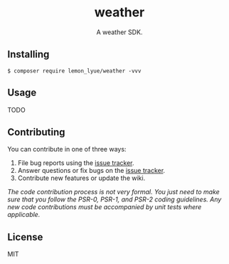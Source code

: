 <h1 align="center"> weather </h1>

<p align="center"> A weather SDK.</p>


## Installing

```shell
$ composer require lemon_lyue/weather -vvv
```

## Usage

TODO

## Contributing

You can contribute in one of three ways:

1. File bug reports using the [issue tracker](https://github.com/lemon_lyue/weather/issues).
2. Answer questions or fix bugs on the [issue tracker](https://github.com/lemon_lyue/weather/issues).
3. Contribute new features or update the wiki.

_The code contribution process is not very formal. You just need to make sure that you follow the PSR-0, PSR-1, and PSR-2 coding guidelines. Any new code contributions must be accompanied by unit tests where applicable._

## License

MIT